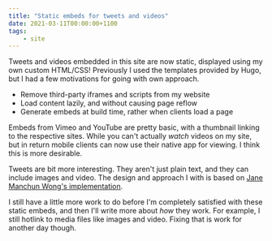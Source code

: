 ```yaml
---
title: "Static embeds for tweets and videos"
date: 2021-03-11T00:00:00+1100
tags:
    - site
---
```


Tweets and videos embedded in this site are now static, displayed using my own custom HTML/CSS! Previously I used the templates provided by Hugo, but I had a few motivations for going with own approach.

<!--more-->

-   Remove third-party iframes and scripts from my website
-   Load content lazily, and without causing page reflow
-   Generate embeds at build time, rather when clients load a page

Embeds from Vimeo and YouTube are pretty basic, with a thumbnail linking to the respective sites. While you can't actually _watch_ videos on my site, but in return mobile clients can now use their native app for viewing. I think this is more desirable.

Tweets are bit more interesting. They aren't just plain text, and they can include images and video. The design and approach I with is based on [Jane Manchun Wong's implementation](https://twitter.com/wongmjane/status/1330273157245243394).

I still have a little more work to do before I'm completely satisfied with these static embeds, and then I'll write more about _how_ they work. For example, I still hotlink to media files like images and video. Fixing that is work for another day though.
